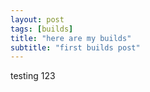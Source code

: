 ```yaml
---
layout: post
tags: [builds]
title: "here are my builds"
subtitle: "first builds post"
---
```


testing 123
